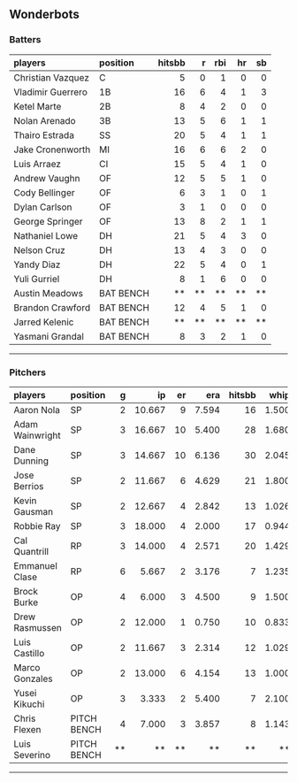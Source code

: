 ## Wonderbots

### Batters

 
|players           |position  | hitsbb|  r| rbi| hr| sb| 
|:-----------------|:---------|------:|--:|---:|--:|--:| 
|Christian Vazquez |C         |      5|  0|   1|  0|  0| 
|Vladimir Guerrero |1B        |     16|  6|   4|  1|  3| 
|Ketel Marte       |2B        |      8|  4|   2|  0|  0| 
|Nolan Arenado     |3B        |     13|  5|   6|  1|  1| 
|Thairo Estrada    |SS        |     20|  5|   4|  1|  1| 
|Jake Cronenworth  |MI        |     16|  6|   6|  2|  0| 
|Luis Arraez       |CI        |     15|  5|   4|  1|  0| 
|Andrew Vaughn     |OF        |     12|  5|   5|  1|  0| 
|Cody Bellinger    |OF        |      6|  3|   1|  0|  1| 
|Dylan Carlson     |OF        |      3|  1|   0|  0|  0| 
|George Springer   |OF        |     13|  8|   2|  1|  1| 
|Nathaniel Lowe    |DH        |     21|  5|   4|  3|  0| 
|Nelson Cruz       |DH        |     13|  4|   3|  0|  0| 
|Yandy Diaz        |DH        |     22|  5|   4|  0|  1| 
|Yuli Gurriel      |DH        |      8|  1|   6|  0|  0| 
|Austin Meadows    |BAT BENCH |     **| **|  **| **| **| 
|Brandon Crawford  |BAT BENCH |     12|  4|   5|  1|  0| 
|Jarred Kelenic    |BAT BENCH |     **| **|  **| **| **| 
|Yasmani Grandal   |BAT BENCH |      8|  3|   2|  1|  0| 


* * *

### Pitchers

 
|players         |position    |  g|     ip| er|   era| hitsbb|  whip| so|  w| sv| 
|:---------------|:-----------|--:|------:|--:|-----:|------:|-----:|--:|--:|--:| 
|Aaron Nola      |SP          |  2| 10.667|  9| 7.594|     16| 1.500| 15|  0|  0| 
|Adam Wainwright |SP          |  3| 16.667| 10| 5.400|     28| 1.680|  8|  1|  0| 
|Dane Dunning    |SP          |  3| 14.667| 10| 6.136|     30| 2.045| 12|  0|  0| 
|Jose Berrios    |SP          |  2| 11.667|  6| 4.629|     21| 1.800|  6|  1|  0| 
|Kevin Gausman   |SP          |  2| 12.667|  4| 2.842|     13| 1.026| 15|  2|  0| 
|Robbie Ray      |SP          |  3| 18.000|  4| 2.000|     17| 0.944| 16|  2|  0| 
|Cal Quantrill   |RP          |  3| 14.000|  4| 2.571|     20| 1.429| 14|  2|  0| 
|Emmanuel Clase  |RP          |  6|  5.667|  2| 3.176|      7| 1.235|  4|  0|  2| 
|Brock Burke     |OP          |  4|  6.000|  3| 4.500|      9| 1.500|  7|  0|  0| 
|Drew Rasmussen  |OP          |  2| 12.000|  1| 0.750|     10| 0.833| 14|  1|  0| 
|Luis Castillo   |OP          |  2| 11.667|  3| 2.314|     12| 1.029| 12|  1|  0| 
|Marco Gonzales  |OP          |  2| 13.000|  6| 4.154|     13| 1.000|  4|  1|  0| 
|Yusei Kikuchi   |OP          |  3|  3.333|  2| 5.400|      7| 2.100|  7|  0|  0| 
|Chris Flexen    |PITCH BENCH |  4|  7.000|  3| 3.857|      8| 1.143|  4|  0|  2| 
|Luis Severino   |PITCH BENCH | **|     **| **|    **|     **|    **| **| **| **| 


* * *


